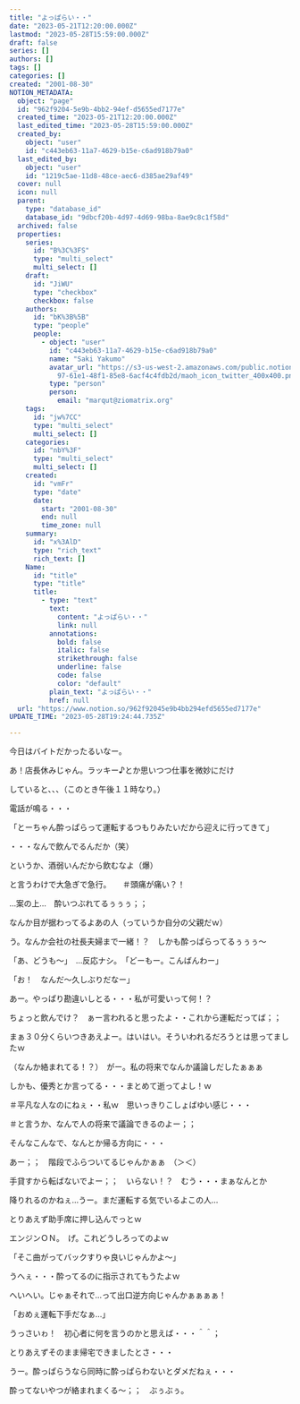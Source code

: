 ```yaml
---
title: "よっぱらい・・"
date: "2023-05-21T12:20:00.000Z"
lastmod: "2023-05-28T15:59:00.000Z"
draft: false
series: []
authors: []
tags: []
categories: []
created: "2001-08-30"
NOTION_METADATA:
  object: "page"
  id: "962f9204-5e9b-4bb2-94ef-d5655ed7177e"
  created_time: "2023-05-21T12:20:00.000Z"
  last_edited_time: "2023-05-28T15:59:00.000Z"
  created_by:
    object: "user"
    id: "c443eb63-11a7-4629-b15e-c6ad918b79a0"
  last_edited_by:
    object: "user"
    id: "1219c5ae-11d8-48ce-aec6-d385ae29af49"
  cover: null
  icon: null
  parent:
    type: "database_id"
    database_id: "9dbcf20b-4d97-4d69-98ba-8ae9c8c1f58d"
  archived: false
  properties:
    series:
      id: "B%3C%3FS"
      type: "multi_select"
      multi_select: []
    draft:
      id: "JiWU"
      type: "checkbox"
      checkbox: false
    authors:
      id: "bK%3B%5B"
      type: "people"
      people:
        - object: "user"
          id: "c443eb63-11a7-4629-b15e-c6ad918b79a0"
          name: "Saki Yakumo"
          avatar_url: "https://s3-us-west-2.amazonaws.com/public.notion-static.com/3ad1c4\
            97-61e1-48f1-85e8-6acf4c4fdb2d/maoh_icon_twitter_400x400.png"
          type: "person"
          person:
            email: "marqut@ziomatrix.org"
    tags:
      id: "jw%7CC"
      type: "multi_select"
      multi_select: []
    categories:
      id: "nbY%3F"
      type: "multi_select"
      multi_select: []
    created:
      id: "vmFr"
      type: "date"
      date:
        start: "2001-08-30"
        end: null
        time_zone: null
    summary:
      id: "x%3AlD"
      type: "rich_text"
      rich_text: []
    Name:
      id: "title"
      type: "title"
      title:
        - type: "text"
          text:
            content: "よっぱらい・・"
            link: null
          annotations:
            bold: false
            italic: false
            strikethrough: false
            underline: false
            code: false
            color: "default"
          plain_text: "よっぱらい・・"
          href: null
  url: "https://www.notion.so/962f92045e9b4bb294efd5655ed7177e"
UPDATE_TIME: "2023-05-28T19:24:44.735Z"

---
```

<link rel="stylesheet" href="https://cdn.jsdelivr.net/npm/katex@0.16.2/dist/katex.min.css" integrity="sha384-bYdxxUwYipFNohQlHt0bjN/LCpueqWz13HufFEV1SUatKs1cm4L6fFgCi1jT643X" crossorigin="anonymous">


今日はバイトだかったるいなー。


あ！店長休みじゃん。ラッキー♪とか思いつつ仕事を微妙にだけ


していると、、、（このとき午後１１時なり。）


電話が鳴る・・・


「とーちゃん酔っぱらって運転するつもりみたいだから迎えに行ってきて」


・・・なんで飲んでるんだか（笑）


というか、酒弱いんだから飲むなよ（爆）


と言うわけで大急ぎで急行。　　＃頭痛が痛い？！


…案の上…　酔いつぶれてるぅぅぅ；；


なんか目が据わってるよあの人（っていうか自分の父親だｗ）


う。なんか会社の社長夫婦まで一緒！？　しかも酔っぱらってるぅぅぅ～


「あ、どうも～」　…反応ナシ。　「どーもー。こんばんわー」


「お！　なんだ～久しぶりだなー」


あー。やっぱり勘違いしとる・・・私が可愛いって何！？


ちょっと飲んでけ？　ぁー言われると思ったよ・・これから運転だってば；；


まぁ３０分くらいつきあえよー。はいはい。そういわれるだろうとは思ってましたｗ


（なんか絡まれてる！？）　がー。私の将来でなんか議論しだしたぁぁぁ


しかも、優秀とか言ってる・・・まとめて逝ってよし！ｗ


＃平凡な人なのにねぇ・・私ｗ　思いっきりこしょばゆい感じ・・・


＃と言うか、なんで人の将来で議論できるのよー；；


そんなこんなで、なんとか帰る方向に・・・


あー；；　階段でふらついてるじゃんかぁぁ　（＞＜）


手貸すから転ばないでよー；；　いらない！？　むう・・・まぁなんとか


降りれるのかねぇ…うー。まだ運転する気でいるよこの人…


とりあえず助手席に押し込んでっとｗ


エンジンＯＮ。　げ。これどうしろってのよｗ


「そこ曲がってバックすりゃ良いじゃんかよ～」


うへぇ・・・酔ってるのに指示されてもうたよｗ


へいへい。じゃぁそれで…って出口逆方向じゃんかぁぁぁぁ！


「おめぇ運転下手だなぁ…」


うっさいゎ！　初心者に何を言うのかと思えば・・・＾＾；


とりあえずそのまま帰宅できましたとさ・・・


うー。酔っぱらうなら同時に酔っぱらわないとダメだねぇ・・・


酔ってないやつが絡まれまくる～；；　ぶぅぶぅ。

